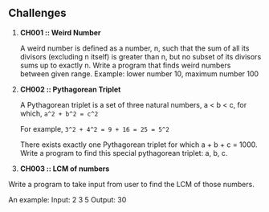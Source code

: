 ## Challenges

1. **CH001 :: Weird Number**

	A weird number is defined as a number, n, such that the sum of all its divisors (excluding n itself) is greater than n, but no subset of its divisors sums up to exactly n.
Write a program that finds weird numbers between given range. Example: lower number 10, maximum number 100

2. **CH002 :: Pythagorean Triplet**

	A Pythagorean triplet is a set of three natural numbers, a < b < c, for which,
	`a^2 + b^2 = c^2`

	For example, `3^2 + 4^2 = 9 + 16 = 25 = 5^2`

	There exists exactly one Pythagorean triplet for which a + b + c = 1000.
	Write a program to find this special pythagorean triplet: a, b, c.

3. **CH003 :: LCM of numbers**

 Write a program to take input from user to find the LCM of those numbers.

 An example:
  Input: 2 3 5
  Output: 30